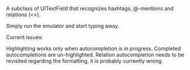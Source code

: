 A subclass of UITextField that recognizes hashtags, @-mentions and relations (<>).

Simply run the emulator and start typing away.

Current issues:

Highlighting works only when autocompletion is in progress. Completed autocompletions are un-highlighted.
Relation autocompletion needs to be revisited regarding the formatting, it is probably currently wrong.
